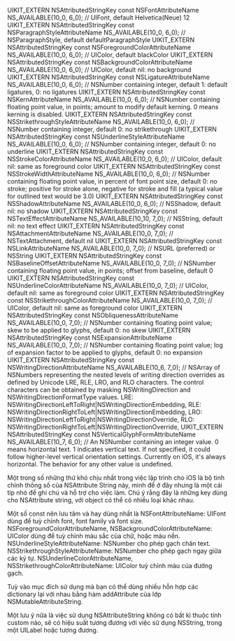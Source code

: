 UIKIT_EXTERN NSAttributedStringKey const NSFontAttributeName NS_AVAILABLE(10_0, 6_0);                // UIFont, default Helvetica(Neue) 12
UIKIT_EXTERN NSAttributedStringKey const NSParagraphStyleAttributeName NS_AVAILABLE(10_0, 6_0);      // NSParagraphStyle, default defaultParagraphStyle
UIKIT_EXTERN NSAttributedStringKey const NSForegroundColorAttributeName NS_AVAILABLE(10_0, 6_0);     // UIColor, default blackColor
UIKIT_EXTERN NSAttributedStringKey const NSBackgroundColorAttributeName NS_AVAILABLE(10_0, 6_0);     // UIColor, default nil: no background
UIKIT_EXTERN NSAttributedStringKey const NSLigatureAttributeName NS_AVAILABLE(10_0, 6_0);            // NSNumber containing integer, default 1: default ligatures, 0: no ligatures
UIKIT_EXTERN NSAttributedStringKey const NSKernAttributeName NS_AVAILABLE(10_0, 6_0);                // NSNumber containing floating point value, in points; amount to modify default kerning. 0 means kerning is disabled.
UIKIT_EXTERN NSAttributedStringKey const NSStrikethroughStyleAttributeName NS_AVAILABLE(10_0, 6_0);  // NSNumber containing integer, default 0: no strikethrough
UIKIT_EXTERN NSAttributedStringKey const NSUnderlineStyleAttributeName NS_AVAILABLE(10_0, 6_0);      // NSNumber containing integer, default 0: no underline
UIKIT_EXTERN NSAttributedStringKey const NSStrokeColorAttributeName NS_AVAILABLE(10_0, 6_0);         // UIColor, default nil: same as foreground color
UIKIT_EXTERN NSAttributedStringKey const NSStrokeWidthAttributeName NS_AVAILABLE(10_0, 6_0);         // NSNumber containing floating point value, in percent of font point size, default 0: no stroke; positive for stroke alone, negative for stroke and fill (a typical value for outlined text would be 3.0)
UIKIT_EXTERN NSAttributedStringKey const NSShadowAttributeName NS_AVAILABLE(10_0, 6_0);              // NSShadow, default nil: no shadow
UIKIT_EXTERN NSAttributedStringKey const NSTextEffectAttributeName NS_AVAILABLE(10_10, 7_0);          // NSString, default nil: no text effect
UIKIT_EXTERN NSAttributedStringKey const NSAttachmentAttributeName NS_AVAILABLE(10_0, 7_0);          // NSTextAttachment, default nil
UIKIT_EXTERN NSAttributedStringKey const NSLinkAttributeName NS_AVAILABLE(10_0, 7_0);                // NSURL (preferred) or NSString
UIKIT_EXTERN NSAttributedStringKey const NSBaselineOffsetAttributeName NS_AVAILABLE(10_0, 7_0);      // NSNumber containing floating point value, in points; offset from baseline, default 0
UIKIT_EXTERN NSAttributedStringKey const NSUnderlineColorAttributeName NS_AVAILABLE(10_0, 7_0);      // UIColor, default nil: same as foreground color
UIKIT_EXTERN NSAttributedStringKey const NSStrikethroughColorAttributeName NS_AVAILABLE(10_0, 7_0);  // UIColor, default nil: same as foreground color
UIKIT_EXTERN NSAttributedStringKey const NSObliquenessAttributeName NS_AVAILABLE(10_0, 7_0);         // NSNumber containing floating point value; skew to be applied to glyphs, default 0: no skew
UIKIT_EXTERN NSAttributedStringKey const NSExpansionAttributeName NS_AVAILABLE(10_0, 7_0);           // NSNumber containing floating point value; log of expansion factor to be applied to glyphs, default 0: no expansion
UIKIT_EXTERN NSAttributedStringKey const NSWritingDirectionAttributeName NS_AVAILABLE(10_6, 7_0);    // NSArray of NSNumbers representing the nested levels of writing direction overrides as defined by Unicode LRE, RLE, LRO, and RLO characters.  The control characters can be obtained by masking NSWritingDirection and NSWritingDirectionFormatType values.  LRE: NSWritingDirectionLeftToRight|NSWritingDirectionEmbedding, RLE: NSWritingDirectionRightToLeft|NSWritingDirectionEmbedding, LRO: NSWritingDirectionLeftToRight|NSWritingDirectionOverride, RLO: NSWritingDirectionRightToLeft|NSWritingDirectionOverride,
UIKIT_EXTERN NSAttributedStringKey const NSVerticalGlyphFormAttributeName NS_AVAILABLE(10_7, 6_0);   // An NSNumber containing an integer value.  0 means horizontal text.  1 indicates vertical text.  If not specified, it could follow higher-level vertical orientation settings.  Currently on iOS, it's always horizontal.  The behavior for any other value is undefined.

Một trong số những thứ khó chịu nhất trong việc lập trình cho iOS là bộ tinh chỉnh thông số của NSAttribute String này, mình để ở đây nhưng là một cái tip nhỏ để ghi chú và hỗ trợ cho việc làm. Chú ý rằng đây là những key dùng cho NSAttribute string, với object có thể có nhiều loại khác nhau.

Một số const nên lưu tâm và hay dùng nhất là 
NSFontAttributeName: UIFont dùng để tuỳ chỉnh font, font family và font size.
NSForegroundColorAttributeName, NSBackgroundColorAttributeName: UIColor dùng để tuỳ chỉnh màu sắc của chữ, hoặc màu nền.
NSUnderlineStyleAttributeName: NSNumber cho phép gạch chân text.
NSStrikethroughStyleAttributeName: NSNumber cho phép gạch ngay giữa các ký tự.
NSUnderlineColorAttributeName, NSStrikethroughColorAttributeName: UIColor tuỳ chỉnh màu của đường gạch.

Tuỳ vào mục đích sử dụng mà bạn có thể dùng nhiều hỗn hợp các dictionary lại với nhau bằng hàm addAttribute của lớp  NSMutableAttributeString.

Một lưu ý nữa là việc sử dụng NSAttributeString không có bất kì thuộc tính custom nào, sẽ có hiệu suất tương đương với việc sử dụng NSString, trong một UILabel hoặc tương đương.

